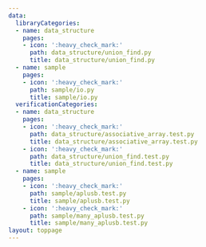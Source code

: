 ```yaml
---
data:
  libraryCategories:
  - name: data_structure
    pages:
    - icon: ':heavy_check_mark:'
      path: data_structure/union_find.py
      title: data_structure/union_find.py
  - name: sample
    pages:
    - icon: ':heavy_check_mark:'
      path: sample/io.py
      title: sample/io.py
  verificationCategories:
  - name: data_structure
    pages:
    - icon: ':heavy_check_mark:'
      path: data_structure/associative_array.test.py
      title: data_structure/associative_array.test.py
    - icon: ':heavy_check_mark:'
      path: data_structure/union_find.test.py
      title: data_structure/union_find.test.py
  - name: sample
    pages:
    - icon: ':heavy_check_mark:'
      path: sample/aplusb.test.py
      title: sample/aplusb.test.py
    - icon: ':heavy_check_mark:'
      path: sample/many_aplusb.test.py
      title: sample/many_aplusb.test.py
layout: toppage
---
```

